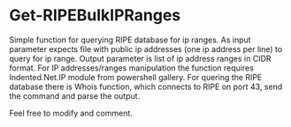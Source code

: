 # Get-RIPEBulkIPRanges
Simple function for querying RIPE database for ip ranges. As input parameter expects file with public ip addresses (one ip address per line) to query for ip range.  Output parameter is list of ip address ranges in CIDR format.
For IP addresses/ranges manipulation the function requires Indented.Net.IP module from powershell gallery.
For quering the RIPE database there is Whois function, which connects to RIPE on port 43, send the command and parse the output.

Feel free to modify and comment.
